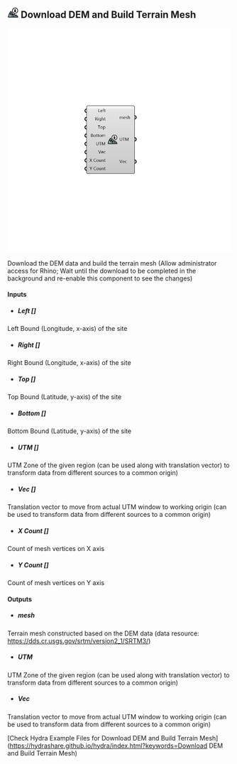## ![](../../images/icons/Download_DEM_and_Build_Terrain_Mesh.png) Download DEM and Build Terrain Mesh

![](../../images/components/Download_DEM_and_Build_Terrain_Mesh.png)

Download the DEM data and build the terrain mesh (Allow administrator access for Rhino; Wait until the download to be completed in the background and re-enable this component to see the changes)

#### Inputs
* ##### Left []
Left Bound (Longitude, x-axis) of the site
* ##### Right []
Right Bound (Longitude, x-axis) of the site
* ##### Top []
Top Bound (Latitude, y-axis) of the site
* ##### Bottom []
Bottom Bound (Latitude, y-axis) of the site
* ##### UTM []
UTM Zone of the given region (can be used along with translation vector) to transform data from different sources to a common origin)
* ##### Vec []
Translation vector to move from actual UTM window to working origin (can be used to transform data from different sources to a common origin)
* ##### X Count []
Count of mesh vertices on X axis
* ##### Y Count []
Count of mesh vertices on Y axis

#### Outputs
* ##### mesh
Terrain mesh constructed based on the DEM data (data resource: https://dds.cr.usgs.gov/srtm/version2_1/SRTM3/)
* ##### UTM
UTM Zone of the given region (can be used along with translation vector) to transform data from different sources to a common origin)
* ##### Vec
Translation vector to move from actual UTM window to working origin (can be used to transform data from different sources to a common origin)


[Check Hydra Example Files for Download DEM and Build Terrain Mesh](https://hydrashare.github.io/hydra/index.html?keywords=Download DEM and Build Terrain Mesh)